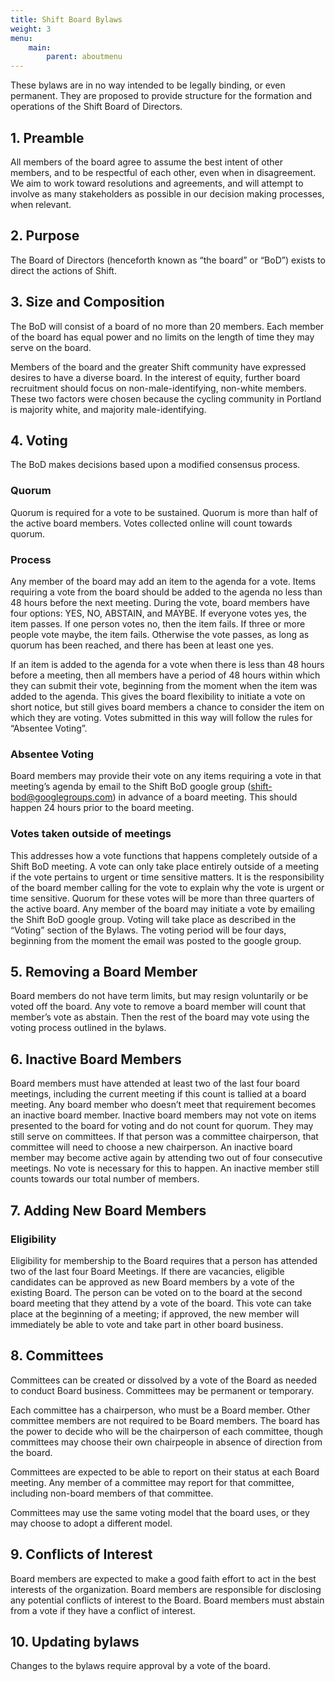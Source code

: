 ```yaml
---
title: Shift Board Bylaws
weight: 3
menu:
    main:
        parent: aboutmenu
---
```

These bylaws are in no way intended to be legally binding, or even permanent. They are proposed to provide structure for the formation and operations of the Shift Board of Directors.

## 1. Preamble

All members of the board agree to assume the best intent of other members, and to be respectful of each other, even when in disagreement. We aim to work toward resolutions and agreements, and will attempt to involve as many stakeholders as possible in our decision making processes, when relevant.

## 2. Purpose

The Board of Directors (henceforth known as “the board” or “BoD”) exists to direct the actions of Shift.

## 3. Size and Composition

The BoD will consist of a board of no more than 20 members. Each member of the board has equal power and no limits on the length of time they may serve on the board.

Members of the board and the greater Shift community have expressed desires to have a diverse board. In the interest of equity, further board recruitment should focus on non-male-identifying, non-white members. These two factors were chosen because the cycling community in Portland is majority white, and majority male-identifying.

## 4. Voting

The BoD makes decisions based upon a modified consensus process.

### Quorum

Quorum is required for a vote to be sustained. Quorum is more than half of the active board members. Votes collected online will count towards quorum. 

### Process

Any member of the board may add an item to the agenda for a vote. Items requiring a vote from the board should be added to the agenda no less than 48 hours before the next meeting. During the vote, board members have four options: YES, NO, ABSTAIN, and MAYBE. If everyone votes yes, the item passes. If one person votes no, then the item fails. If three or more people vote maybe, the item fails. Otherwise the vote passes, as long as quorum has been reached, and there has been at least one yes.

If an item is added to the agenda for a vote when there is less than 48 hours before a meeting, then all members have a period of 48 hours within which they can submit their vote, beginning from the moment when the item was added to the agenda. This gives the board flexibility to initiate a vote on short notice, but still gives board members a chance to consider the item on which they are voting. Votes submitted in this way will follow the rules for “Absentee Voting”.

### Absentee Voting

Board members may provide their vote on any items requiring a vote in that meeting’s agenda by email to the Shift BoD google group (shift-bod@googlegroups.com) in advance of a board meeting. This should happen 24 hours prior to the board meeting.

### Votes taken outside of meetings

This addresses how a vote functions that happens completely outside of a Shift BoD meeting. A vote can only take place entirely outside of a meeting if the vote pertains to urgent or time sensitive matters. It is the responsibility of the board member calling for the vote to explain why the vote is urgent or time sensitive. Quorum for these votes will be more than three quarters of the active board. Any member of the board may initiate a vote by emailing the Shift BoD google group. Voting will take place as described in the “Voting” section of the Bylaws. The voting period will be four days, beginning from the moment the email was posted to the google group.

## 5. Removing a Board Member

Board members do not have term limits, but may resign voluntarily or be voted off the board. Any vote to remove a board member will count that member’s vote as abstain. Then the rest of the board may vote using the voting process outlined in the bylaws.

## 6. Inactive Board Members
Board members must have attended at least two of the last four board meetings, including the current meeting if this count is tallied at a board meeting. Any board member who doesn’t meet that requirement becomes an inactive board member. Inactive board members may not vote on items presented to the board for voting and do not count for quorum. They may still serve on committees. If that person was a committee chairperson, that committee will need to choose a new chairperson. An inactive board member may become active again by attending two out of four consecutive meetings. No vote is necessary for this to happen. An inactive member still counts towards our total number of members.

## 7. Adding New Board Members

### Eligibility

Eligibility for membership to the Board requires that a person has attended two of the last four Board Meetings. If there are vacancies, eligible candidates can be approved as new Board members by a vote of the existing Board. The person can be voted on to the board at the second board meeting that they attend by a vote of the board. This vote can take place at the beginning of a meeting; if approved, the new member will immediately be able to vote and take part in other board business.

## 8. Committees

Committees can be created or dissolved by a vote of the Board as needed to conduct Board business. Committees may be permanent or temporary. 

Each committee has a chairperson, who must be a Board member. Other committee members are not required to be Board members. The board has the power to decide who will be the chairperson of each committee, though committees may choose their own chairpeople in absence of direction from the board.

Committees are expected to be able to report on their status at each Board meeting. Any member of a committee may report for that committee, including non-board members of that committee.

Committees may use the same voting model that the board uses, or they may choose to adopt a different model.

## 9. Conflicts of Interest

Board members are expected to make a good faith effort to act in the best interests of the organization. Board members are responsible for disclosing any potential conflicts of interest to the Board. Board members must abstain from a vote if they have a conflict of interest.

## 10. Updating bylaws

Changes to the bylaws require approval by a vote of the board.
